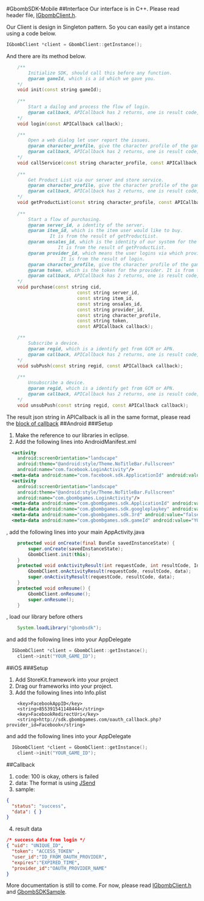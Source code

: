 #GbombSDK-Mobile
##Interface
Our interface is in C++.
Please read header file, [IGbombClient.h](https://github.com/Asgard-Entertainment/GbombSDK-Mobile/blob/master/Android/GbombSDKWrapper/jni/include/IGbombClient.h).

Our Client is design in Singleton pattern. So you can easily get a instance using a code below.
``` C++
IGbombClient *client = GbombClient::getInstance();
```
And there are its method below.
``` C++
    /**
    	Initialize SDK, should call this before any function.
    	@param gameId, which is a id which we gave you.
    */
    void init(const string gameId);
    
    /**
    	Start a dailog and process the flow of login.
    	@param callback, APICallback has 2 returns, one is result code, the other is result json string.
    */
    void login(const APICallback callback);

    /**
    	Open a web dialog let user report the issues.
    	@param character_profile, give the character profile of the game in query string format.
        @param callback, APICallback has 2 returns, one is result code, the other is result json string.
    */
    void callService(const string character_profile, const APICallback callback);
    
    /**
    	Get Product List via our server and store service.
    	@param character_profile, give the character profile of the game in query string format.
    	@param callback, APICallback has 2 returns, one is result code, the other is result json string.
    */
    void getProductList(const string character_profile, const APICallback callback);
    
    /**
    	Start a flow of purchasing.
    	@param server_id, a identity of the server.
    	@param item_id, which is the item user would like to buy. 
    			It is from the result of getProductList.
    	@param onsales_id, which is the identity of our system for the item. 
    			   It is from the result of getProductList.
    	@param provider_id, which means the user logins via which provider, like Facebook or something else.
    			    It is from the result of login.
    	@param character_profile, give the character profile of the game in query string format.
    	@param token, which is the token for the provider. It is from the result of login.
    	@param callback, APICallback has 2 returns, one is result code, the other is result json string.
    */
    void purchase(const string cid,
                          const string server_id, 
                          const string item_id,
                          const string onsales_id,
                          const string provider_id,
                          const string character_profile,
                          const string token,
                          const APICallback callback);

    /**
    	Subscribe a device.
    	@param regid, which is a identify get from GCM or APN.
    	@param callback, APICallback has 2 returns, one is result code, the other is result json string.
    */
    void subPush(const string regid, const APICallback callback);
    
    /**
    	Unsubscribe a device.
    	@param regid, which is a identify get from GCM or APN.
    	@param callback, APICallback has 2 returns, one is result code, the other is result json string.
    */
    void unsubPush(const string regid, const APICallback callback);
```
The result json string in APICallback is all in the same format, please read the [block of callback](https://github.com/Asgard-Entertainment/GbombSDK-Mobile/blob/master/README.md#callback)
##Android
###Setup
1. Make the reference to our libraries in eclipse.
2. Add the following lines into AndroidManifest.xml
```xml
  <activity
    android:screenOrientation="landscape"
    android:theme="@android:style/Theme.NoTitleBar.Fullscreen"
    android:name="com.facebook.LoginActivity"/>
  <meta-data android:name="com.facebook.sdk.ApplicationId" android:value="@string/facebook_app_id"/>
  <activity
    android:screenOrientation="landscape"
    android:theme="@android:style/Theme.NoTitleBar.Fullscreen"
    android:name="com.gbombgames.LoginActivity"/>
  <meta-data android:name="com.gbombgames.sdk.ApplicationId" android:value="@string/gbomb_app_id"/>
  <meta-data android:name="com.gbombgames.sdk.googleplaykey" android:value="YOUR_IAP_KEY" />
  <meta-data android:name="com.gbombgames.sdk.3rd" android:value="false"/>
  <meta-data android:name="com.gbombgames.sdk.gameId" android:value="YOUR_GAME_ID"/>
```
, add the following lines into your main AppActivity.java
```java
	protected void onCreate(final Bundle savedInstanceState) {
		super.onCreate(savedInstanceState);
		GbombClient.init(this);
	}
	protected void onActivityResult(int requestCode, int resultCode, Intent data) {
		GbombClient.onActivityResult(requestCode, resultCode, data);
		super.onActivityResult(requestCode, resultCode, data);
	}
	protected void onResume() {
		GbombClient.onResume();
		super.onResume();
	}
```
, load our library before others
``` java
	System.loadLibrary("gbombsdk");
```
and add the following lines into your AppDelegate
``` cpp
  IGbombClient *client = GbombClient::getInstance();
	client->init("YOUR_GAME_ID");
```
##iOS
###Setup
1. Add StoreKit.framework into your project
2. Drag our frameworks into your project.
3. Add the following lines into Info.plist
``` plist
	<key>FacebookAppID</key>
	<string>855391541148444</string>
	<key>FacebookRedirectUri</key>
	<string>http://sdk.gbombgames.com/oauth_callback.php?provider_id=Facebook</string>
```
and add the following lines into your AppDelegate
``` cpp
  IGbombClient *client = GbombClient::getInstance();
	client->init("YOUR_GAME_ID");
```
##Callback
1. code: 100 is okay, others is failed
2. data: The format is using [JSend](http://labs.omniti.com/labs/jsend)
3. sample:
``` json
{
  "status": "success", 
  "data": { }
}
```
4. result data
``` json
/* success data from login */
{ "uid": "UNIQUE_ID", 
  "token": "ACCESS_TOKEN" , 
  "user_id":"ID_FROM_OAUTH_PROVIDER",
  "expires":"EXPIRED_TIME",
  "provider_id":"OAUTH_PROVIDER_NAME" 
}
```


More documentation is still to come. For now, please read [IGbombClient.h](https://github.com/Asgard-Entertainment/GbombSDK-Mobile/blob/master/Android/GbombSDKWrapper/jni/include/IGbombClient.h) and [GbombSDKSample](https://github.com/Asgard-Entertainment/GbombSDK-Mobile/tree/master/GbombSDKSample).
